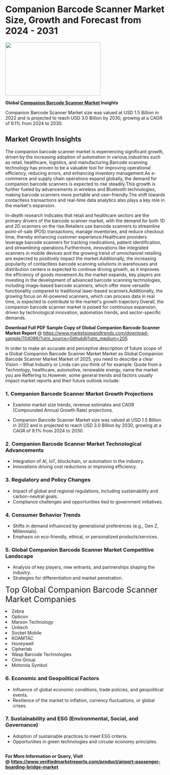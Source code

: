 <H1>Companion Barcode Scanner Market Size, Growth and Forecast from 2024 - 2031</H1><img class="aligncenter size-medium wp-image-584254" src="https://thirdeyenews.in/wp-content/uploads/2024/09/Global-Market-Research-300x168.jpeg" alt="" width="300" height="168" /><p><strong>Global&nbsp;<a href="https://www.marketsizeandtrends.com/download-sample/704096/?utm_source=Github8j?utm_medium=205">Companion Barcode Scanner Market</a> Insights</strong></p><p>Companion Barcode Scanner Market size was valued at USD 1.5 Billion in 2022 and is projected to reach USD 3.0 Billion by 2030, growing at a CAGR of 9.1% from 2024 to 2030.</p><p><h2>Market Growth Insights</h2> <p>The companion barcode scanner market is experiencing significant growth, driven by the increasing adoption of automation in various industries such as retail, healthcare, logistics, and manufacturing.Barcode scanning technology has proven to be a valuable tool for improving operational efficiency, reducing errors, and enhancing inventory management.As e-commerce and supply chain operations expand globally, the demand for companion barcode scanners is expected to rise steadily.This growth is further fueled by advancements in wireless and Bluetooth technologies, making barcode scanners more portable and user-friendly.The shift towards contactless transactions and real-time data analytics also plays a key role in the market's expansion.</p> <p>In-depth research indicates that retail and healthcare sectors are the primary drivers of the barcode scanner market, with the demand for both 1D and 2D scanners on the rise.Retailers use barcode scanners to streamline point-of-sale (POS) transactions, manage inventories, and reduce checkout time, thereby enhancing customer experience.Healthcare providers leverage barcode scanners for tracking medications, patient identification, and streamlining operations.Furthermore, innovations like integrated scanners in mobile devices and the growing trend of omnichannel retailing are expected to positively impact the market.Additionally, the increasing popularity of contactless barcode scanning solutions in warehouses and distribution centers is expected to continue driving growth, as it improves the efficiency of goods movement.As the market expands, key players are investing in the development of advanced barcode scanning technologies, including image-based barcode scanners, which offer more versatile functionality compared to traditional laser-based scanners.Additionally, the growing focus on AI-powered scanners, which can process data in real time, is expected to contribute to the market's growth trajectory.Overall, the companion barcode scanner market is poised for continuous expansion, driven by technological innovation, automation trends, and sector-specific demands.<p><span class=""><strong>Download Full PDF Sample Copy of Global Companion Barcode Scanner Market Report</strong> @ <a href="https://www.marketsizeandtrends.com/download-sample/704096/?utm_source=Github8j?utm_medium=205" target="_blank">https://www.marketsizeandtrends.com/download-sample/704096/?utm_source=Github8j?utm_medium=205</a></span></p><p>In order to make an accurate and perceptive description of future scope of a Global&nbsp;Companion Barcode Scanner Market Market as Global&nbsp;Companion Barcode Scanner Market Market of 2025, you need to describe a clear Vision &ndash; What Industry or Linda can you think of for example: Quote from a Technology, healthcare, automotive, renewable energy, name the market you are Reffering to.However, some general trends and factors usually impact market reports and their future outlook include:</p><h3>1.&nbsp;<strong>Companion Barcode Scanner Market Growth Projections</strong></h3><ul><li>Examine market size trends, revenue estimates and CAGR (Compounded Annual Growth Rate) projections.</li><li><p>Companion Barcode Scanner Market size was valued at USD 1.5 Billion in 2022 and is projected to reach USD 3.0 Billion by 2030, growing at a CAGR of 9.1% from 2024 to 2030.</p></li></ul><h3>2.&nbsp;<strong>Companion Barcode Scanner Market Technological Advancements</strong></h3><ul><li>Integration of AI, IoT, blockchain, or automation in the industry.</li><li>Innovations driving cost reductions or improving efficiency.</li></ul><h3>3.&nbsp;<strong>Regulatory and Policy Changes</strong></h3><ul><li>Impact of global and regional regulations, including sustainability and carbon-neutral goals.</li><li>Compliance challenges and opportunities tied to government initiatives.</li></ul><h3>4.&nbsp;<strong>Consumer Behavior Trends</strong></h3><ul><li>Shifts in demand influenced by generational preferences (e.g., Gen Z, Millennials).</li><li>Emphasis on eco-friendly, ethical, or personalized products/services.</li></ul><h3>5.&nbsp;<strong>Global Companion Barcode Scanner Market Competitive Landscape</strong></h3><ul><li>Analysis of key players, new entrants, and partnerships shaping the industry.</li><li>Strategies for differentiation and market penetration.</li></ul><p data-pm-slice="1 1 []"><span style="color: inherit; font-family: inherit; font-size: 25px;">Top Global Companion Barcode Scanner Market Companies</span></p><div class="" data-test-id=""><p><li>Zebra</li><li> Opticon</li><li> Marson Technology</li><li> Unitech</li><li> Socket Mobile</li><li> KOAMTAC</li><li> Honeywell</li><li> Cipherlab</li><li> Wasp Barcode Technologies</li><li> Cino Group</li><li> Motorola Symbol</li></p></div><h3>6.&nbsp;<strong>Economic and Geopolitical Factors</strong></h3><ul><li>Influence of global economic conditions, trade policies, and geopolitical events.</li><li>Resilience of the market to inflation, currency fluctuations, or global crises.</li></ul><h3>7.&nbsp;<strong>Sustainability and ESG (Environmental, Social, and Governance)</strong></h3><ul><li>Adoption of sustainable practices to meet ESG criteria.</li><li>Opportunities in green technologies and circular economy principles.</li></ul><h2><strong style="font-size: 14px;">For More Information or Query, Visit @&nbsp;</strong><a style="background-color: #ffffff; font-size: 14px;" href="https://www.marketsizeandtrends.com/report/companion-barcode-scanner-market/" target="_blank">https://www.verifiedmarketreports.com/product/airport-passenger-boarding-bridge-market</a></h2>